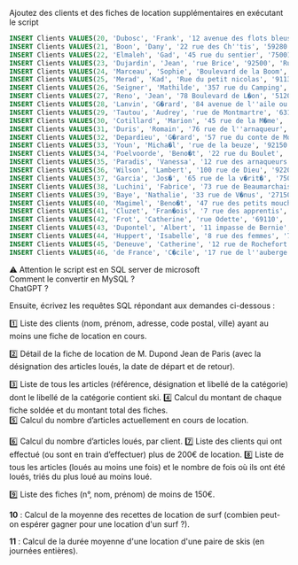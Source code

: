 Ajoutez des clients et des fiches de location supplémentaires en exécutant le script 
```sql
INSERT Clients VALUES(20, 'Dubosc', 'Frank', '12 avenue des flots bleus', '76140', 'Petit-Quevilly');
INSERT Clients VALUES(21, 'Boon', 'Dany', '22 rue des Ch''tis', '59280', 'Armenti�res');
INSERT Clients VALUES(22, 'Elmaleh', 'Gad', '45 rue du sentier', '75001', 'Paris');
INSERT Clients VALUES(23, 'Dujardin', 'Jean', 'rue Brice', '92500', 'Rueil-Malmaison');
INSERT Clients VALUES(24, 'Marceau', 'Sophie', 'Boulevard de la Boom', '75010', 'Paris');
INSERT Clients VALUES(25, 'Merad', 'Kad', 'Rue du petit nicolas', '91130', 'Ris-Orangis');
INSERT Clients VALUES(26, 'Seigner', 'Mathilde', '357 rue du Camping', '75012', 'Paris');
INSERT Clients VALUES(27, 'Reno', 'Jean', '78 Boulevard de L�on', '51200', 'Montmirail');
INSERT Clients VALUES(28, 'Lanvin', 'G�rard', '84 avenue de l''aile ou la cuisse', '92100', 'Boulogne-Billancourt');
INSERT Clients VALUES(29, 'Tautou', 'Audrey', 'rue de Montmartre', '63110', 'Beaumont');
INSERT Clients VALUES(30, 'Cotillard', 'Marion', '45 rue de la M�me', '13001', 'Marseille');
INSERT Clients VALUES(31, 'Duris', 'Romain', '76 rue de l''arnaqueur', '06000', 'Nice');
INSERT Clients VALUES(32, 'Depardieu', 'G�rard', '57 rue du conte de Mont�-Cristo', '36000', 'Ch�teauroux');
INSERT Clients VALUES(33, 'Youn', 'Micha�l', 'rue de la beuze', '92150', 'Suresnes');
INSERT Clients VALUES(34, 'Poelvoorde', 'Beno�t', '22 rue du Boulet', '22500', 'Paimpol');
INSERT Clients VALUES(35, 'Paradis', 'Vanessa', '12 rue des arnaqueurs', '94100', 'Saint-Maur-des-Foss�s');
INSERT Clients VALUES(36, 'Wilson', 'Lambert', '100 rue de Dieu', '92200', 'Neuilly-sur-Seine');
INSERT Clients VALUES(37, 'Garcia', 'Jos�', '65 rue de la v�rit�', '75001', 'Paris');
INSERT Clients VALUES(38, 'Luchini', 'Fabrice', '73 rue de Beaumarchais', '75016', 'Paris');
INSERT Clients VALUES(39, 'Baye', 'Nathalie', '33 rue de V�nus', '27150', 'Mainneville');
INSERT Clients VALUES(40, 'Magimel', 'Beno�t', '47 rue des petits mouchoirs', '33950', 'L�ge-Cap-Ferret');
INSERT Clients VALUES(41, 'Cluzet', 'Fran�ois', '7 rue des apprentis', '75018', 'Paris');
INSERT Clients VALUES(42, 'Frot', 'Catherine', 'rue Odette', '69110', 'Sainte Foy-l�s-Lyon');
INSERT Clients VALUES(43, 'Dupontel', 'Albert', '11 impasse de Bernie', '78100', 'Saintermain-en-Laye');
INSERT Clients VALUES(44, 'Huppert', 'Isabelle', '8 rue des femmes', '75002', 'Paris');
INSERT Clients VALUES(45, 'Deneuve', 'Catherine', '12 rue de Rochefort', '50100', 'Cherbourg-Octeville');
INSERT Clients VALUES(46, 'de France', 'C�cile', '17 rue de l''auberge espagnole', '08000', 'Charlesville-M�zi�res');
```
:warning: Attention le script est en SQL server de microsoft  
Comment le convertir en MySQL ?  
ChatGPT ?   
    
Ensuite, écrivez les requêtes SQL répondant aux demandes ci-dessous :
   
:one: Liste des clients (nom, prénom, adresse, code postal, ville) ayant au moins une fiche de location en cours. 

:two: Détail de la fiche de location de M. Dupond Jean de Paris (avec la désignation des articles loués, la date 
de départ et de retour). 

:three: Liste de tous les articles (référence, désignation et libellé de la catégorie) dont le libellé de la catégorie 
contient ski. 
:four: Calcul du montant de chaque fiche soldée et du montant total des fiches.   
:five: Calcul du nombre d’articles actuellement en cours de location.  

:six:
 Calcul du nombre d’articles loués, par client. 
:seven: Liste des clients qui ont effectué (ou sont en train d’effectuer) plus de 200€ de location. 
:eight: Liste de tous les articles (loués au moins une fois) et le nombre de fois où ils ont été loués, triés du plus 
loué au moins loué.   

:nine: Liste des fiches (n°, nom, prénom) de moins de 150€. 

**10** : Calcul de la moyenne des recettes de location de surf (combien peut-on espérer gagner pour une location 
d'un surf ?).  

**11** : Calcul de la durée moyenne d'une location d'une paire de skis (en journées entières).